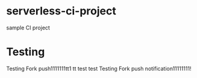 # serverless-ci-project
sample CI project

# Testing
Testing Fork push1111111tt1
tt
test
test
Testing Fork push notification11111111!


